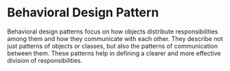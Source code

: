 # Behavioral Design Pattern
Behavioral design patterns focus on how objects distribute responsibilities among them and how they communicate with each other. They describe not just patterns of objects or classes, but also the patterns of communication between them. These patterns help in defining a clearer and more effective division of responsibilities.
